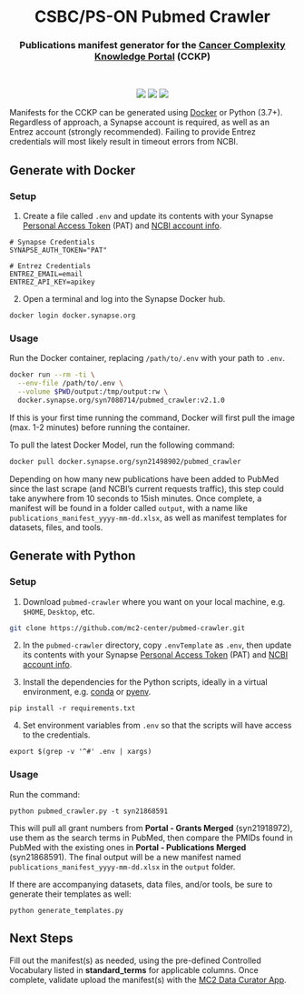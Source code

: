 <h1 align="center">
  CSBC/PS-ON Pubmed Crawler
</h1>

<h3 align="center">
  Publications manifest generator for the <a href="https://staging.cancercomplexity.synapse.org/" target="_blank">Cancer Complexity Knowledge Portal</a> (CCKP)
</h3>
<br/>

<p align="center">
  <img src="https://img.shields.io/maintenance/yes/2022?style=flat-square">
  <a href="https://github.com/mc2-center/pubmed-crawler/commits/main"><img src="https://img.shields.io/github/last-commit/mc2-center/pubmed-crawler?color=informational&style=flat-square"></a>
  <a href="https://github.com/mc2-center/pubmed-crawler/issues"><img src="https://img.shields.io/github/issues-raw/mc2-center/pubmed-crawler?color=important&style=flat-square"></a>
<p>

Manifests for the CCKP can be generated using [Docker] or Python (3.7+).
Regardless of approach, a Synapse account is required, as well as an Entrez
account (strongly recommended).  Failing to provide Entrez credentials will
most likely result in timeout errors from NCBI.

## Generate with Docker

### Setup

1. Create a file called `.env` and update its contents with your Synapse
[Personal Access Token] (PAT) and [NCBI account info].

```
# Synapse Credentials
SYNAPSE_AUTH_TOKEN="PAT"

# Entrez Credentials
ENTREZ_EMAIL=email
ENTREZ_API_KEY=apikey
```

2. Open a terminal and log into the Synapse Docker hub.

```
docker login docker.synapse.org
```

### Usage

Run the Docker container, replacing `/path/to/.env` with your path to `.env`.

```bash
docker run --rm -ti \
  --env-file /path/to/.env \
  --volume $PWD/output:/tmp/output:rw \
  docker.synapse.org/syn7080714/pubmed_crawler:v2.1.0
```

If this is your first time running the command, Docker will first pull the image
(max. 1-2 minutes) before running the container.

To pull the latest Docker Model, run the following command:

```bash
docker pull docker.synapse.org/syn21498902/pubmed_crawler
```

Depending on how many new publications have been added to PubMed since the last
scrape (and NCBI’s current requests traffic), this step could take anywhere from
10 seconds to 15ish minutes.  Once complete, a manifest will be found in a folder
called `output`, with a name like `publications_manifest_yyyy-mm-dd.xlsx`, as
well as manifest templates for datasets, files, and tools.


## Generate with Python

### Setup

1. Download `pubmed-crawler` where you want on your local machine, e.g. `$HOME`,
`Desktop`, etc.

```bash
git clone https://github.com/mc2-center/pubmed-crawler.git
```

2. In the `pubmed-crawler` directory, copy `.envTemplate` as `.env`, then update
its contents with your Synapse [Personal Access Token] (PAT) and [NCBI account info].

3. Install the dependencies for the Python scripts, ideally in a virtual
environment, e.g. [conda] or [pyenv].

```
pip install -r requirements.txt
```

4. Set environment variables from `.env` so that the scripts will have access
to the credentials.

```
export $(grep -v '^#' .env | xargs)
```

### Usage

Run the command:

```
python pubmed_crawler.py -t syn21868591
```

This will pull all grant numbers from **Portal - Grants Merged** (syn21918972),
use them as the search terms in PubMed, then compare the PMIDs found in PubMed
with the existing ones in **Portal - Publications Merged** (syn21868591). The
final output will be a new manifest named `publications_manifest_yyyy-mm-dd.xlsx`
in the `output` folder.

If there are accompanying datasets, data files, and/or tools, be sure to generate
their templates as well:

```
python generate_templates.py
```

## Next Steps
Fill out the manifest(s) as needed, using the pre-defined Controlled Vocabulary
listed in **standard_terms** for applicable columns.  Once complete, validate
upload the manifest(s) with the [MC2 Data Curator App].

[Docker]: https://www.docker.com/get-started
[Personal Access Token]: https://www.synapse.org/#!PersonalAccessTokens:
[NCBI account info]: https://support.nlm.nih.gov/knowledgebase/article/KA-05317/en-us
[conda]: https://docs.conda.io/projects/conda/en/latest/user-guide/install/index.html
[pyenv]: https://github.com/pyenv/pyenv#getting-pyenv
[MC2 Data Curator App]: https://sagebio.shinyapps.io/csbc_data_curator/
